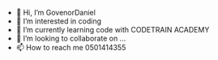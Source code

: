 - 👋 Hi, I’m GovenorDaniel
- 👀 I’m interested in coding
- 🌱 I’m currently learning code with CODETRAIN ACADEMY
- 💞️ I’m looking to collaborate on ...
- 📫 How to reach me 0501414355

<!---
GovenorDaniel/GovenorDaniel is a ✨ special ✨ repository because its `README.md` (this file) appears on your GitHub profile.
You can click the Preview link to take a look at your changes.
--->
